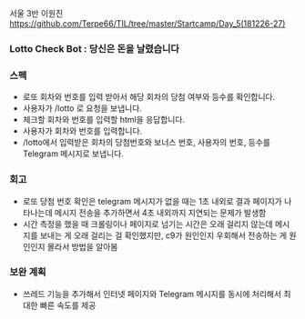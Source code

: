 서울 3반 이원진 https://github.com/Terpe66/TIL/tree/master/Startcamp/Day_5(181226-27)



### Lotto Check Bot : 당신은 돈을 날렸습니다



### 스펙

- 로또 회차와 번호를 입력 받아서 해당 회차의 당첨 여부와 등수를 확인합니다.
- 사용자가 /lotto 로 요청을 보냅니다.
- 체크할 회차와 번호를 입력할 html을 응답합니다.
- 사용자가 회차와 번호를 입력합니다.
- /lotto에서 입력받은 회차의 당첨번호와 보너스 번호, 사용자의 번호, 등수를 Telegram 메시지로 보냅니다.



### 회고

- 로또 당첨 번호 확인은 telegram 메시지가 없을 때는 1초 내외로 결과 페이지가 나타나는데 메시지 전송을 추가하면서 4초 내외까지 지연되는 문제가 발생함
- 시간 측정을 했을 때 크롤링이나 페이지로 넘기는 시간은 오래 걸리지 않는데 메시지를 보내는 게 오래 걸리는 걸 확인했지만, c9가 원인인지 우회해서 전송하는 게 원인인지 몰라서 방법을 알아봄



### 보완 계획

- 쓰레드 기능을 추가해서 인터넷 페이지와 Telegram 메시지를 동시에 처리해서 최대한 빠른 속도를 제공